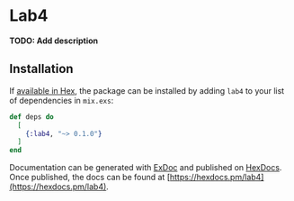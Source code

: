 # Lab4

**TODO: Add description**

## Installation

If [available in Hex](https://hex.pm/docs/publish), the package can be installed
by adding `lab4` to your list of dependencies in `mix.exs`:

```elixir
def deps do
  [
    {:lab4, "~> 0.1.0"}
  ]
end
```

Documentation can be generated with [ExDoc](https://github.com/elixir-lang/ex_doc)
and published on [HexDocs](https://hexdocs.pm). Once published, the docs can
be found at [https://hexdocs.pm/lab4](https://hexdocs.pm/lab4).

